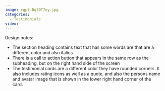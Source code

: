 ```yaml
---
image: rgpt-Dql9T7ey.jpg
categories:
  - Testimonials
video:
---
```

Design notes:
* The section heading contains text that has some words are that are a different color and also italics
* There is a call to action button that appears in the same row as the subheading, but on the right hand side of the screen
* The testimonial cards are a different color they have rounded corners. It also includes rating icons as well as a quote, and also the persons name and avatar image that is shown in the lower right hand corner of the card.